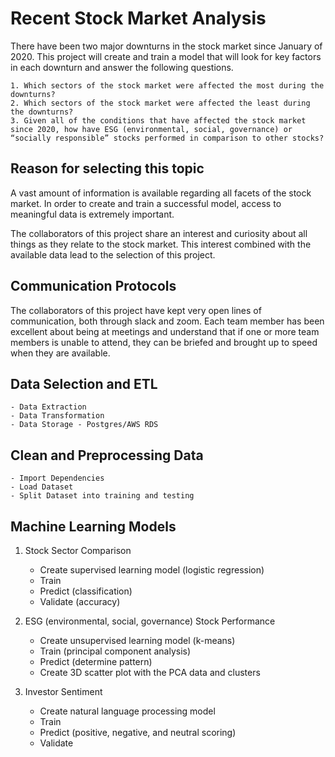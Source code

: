 # Recent Stock Market Analysis

There have been two major downturns in the stock market since January of 2020.  This project will create and train a model that will look for key factors in each downturn and answer the following questions.

    1. Which sectors of the stock market were affected the most during the downturns?  
    2. Which sectors of the stock market were affected the least during the downturns? 
    3. Given all of the conditions that have affected the stock market since 2020, how have ESG (environmental, social, governance) or “socially responsible” stocks performed in comparison to other stocks?

## Reason for selecting this topic

A vast amount of information is available regarding all facets of the stock market.  In order to create and train a successful model, access to meaningful data is extremely important.  

The collaborators of this project share an interest and curiosity about all things as they relate to the stock market.  This interest combined with the available data lead to the selection of this project.  

## Communication Protocols

The collaborators of this project have kept very open lines of communication, both through slack and zoom.  Each team member has been excellent about being at meetings and understand that if one or more team members is unable to attend, they can be briefed and brought up to speed when they are available.  

## Data Selection and ETL
    - Data Extraction
    - Data Transformation
    - Data Storage - Postgres/AWS RDS

## Clean and Preprocessing Data
    - Import Dependencies
    - Load Dataset
    - Split Dataset into training and testing

## Machine Learning Models

1. Stock Sector Comparison
    - Create supervised learning model (logistic regression)
    - Train
    - Predict (classification)
    - Validate (accuracy)

2. ESG (environmental, social, governance) Stock Performance
    - Create unsupervised learning model (k-means)
    - Train (principal component analysis)
    - Predict (determine pattern)
    - Create 3D scatter plot with the PCA data and clusters

3. Investor Sentiment
    - Create natural language processing model
    - Train
    - Predict (positive, negative, and neutral scoring)
    - Validate




